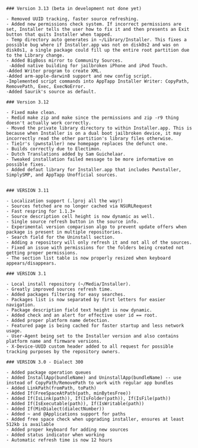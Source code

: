 	### Version 3.13 (beta in development not done yet)
	
	- Removed UUID tracking, faster source refreshing.
	- Added new permissions check system. If incorrect permissions are set, Installer tells the user how to fix it and then presents an Exit button that quits Installer when tapped. 
	- Temp directory auto generates in ~/Library/Installer. This fixes a possible bug where if Installer.app was not on disk0s2 and was on disk0s1, a single package could fill up the entire root partition due to the Library change.
	- Added BigBoss mirror to Community Sources.
	 -Added native building for jailbroken iPhone and iPod Touch.
	-Added Writer program to create XML.
	-Added arm-apple-darwin8 support and new config script.
	-Implemented script commands into AppTapp Installer Writer: CopyPath, RemovePath, Exec, ExecNoError.
	-Added Saurik's source as default.

	### Version 3.12
	
	- Fixed make clean.
	- Redid make zip and make since the permissions and zip -r9 thing doesn't actually work correctly.
	- Moved the private library directory to within Installer.app. This is because when Installer is on a dual boot jailbroken device, it may incorrectly read the other partition's library files otherwise.
	- Tie1r's (pwnstaller) new homepage replaces the defunct one.
	- Builds correctly due to Electimon.
	- Dutch Translations added by Sam Guichelaar.
	- Tweaked installation failed message to be more informative on possible fixes.
	- Added defaut library for Installer.app that includes Pwnstaller, SimplySMP, and AppTapp Unofficial sources.


	### VERSION 3.11
	
	- Localization support (.lproj all the way!)
	- Sources fetched are no longer cached via NSURLRequest
	- Fast respring for 1.1.3+
	- Source description cell height is now dynamic as well.
	- Single source refresh button in the source info.
	- Experimental version comparison algo to prevent update offers when package is present in multiple repositories.
	- Search field for the Uninstall section.
	- Adding a repository will only refresh it and not all of the sources.
	- Fixed an issue with permissions for the folders being created not getting proper permissions.
	- The section list table is now properly resized when keyboard appears/disappears.

	### VERSION 3.1
	
	- Local install repository (~/Media/Installer).
	- Greatly improved sources refresh time.
	- Added packages filtering for easy searches.
	- Packages list is now separated by first letters for easier navigation.
	- Package description field text height is now dynamic.
	- Added check and an alert for effective user id == root.
	- Added proper platform name detection.
	- Featured page is being cached for faster startup and less network usage.
	- User-Agent being set to the Installer version and also contains platform name and firmware versions.
	- X-Device-UUID custom header added to all request for possible tracking purposes by the repository owners.

	### VERSION 3.0 - Dialect 300
	
	- Added package operation queues
	- Added InstallApp(bundleName) and UninstallApp(bundleName) -- use instead of CopyPath/RemovePath to work with regular app bundles
	- Added LinkPath(fromPath, toPath)
	- Added If(FreeSpaceAtPath(path, minBytesFree))
	- Added If(IsLink(path)), If(IsFolder(path)), If(IsFile(path))
	- Added If(IsExecutable(path)), If(IsWritable(path))
	- Added If(MinDialect(dialectNumber))
	- Added ~ and @Applications support for paths
	- Added free space check when upgrading installer, ensures at least 512kb is available
	- Added proper keyboard for adding new sources
	- Added status indicator when working
	- Automatic refresh time is now 12 hours
